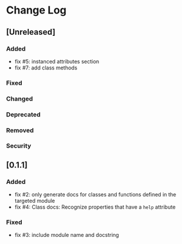 # Change Log

## [Unreleased]
### Added

- fix #5: instanced attributes section
- fix #7: add class methods

### Fixed
### Changed
### Deprecated
### Removed
### Security

## [0.1.1]

### Added

- fix #2: only generate docs for classes and functions defined in the targeted module
- fix #4: Class docs: Recognize properties that have a `help` attribute

### Fixed

- fix #3: include module name and docstring


